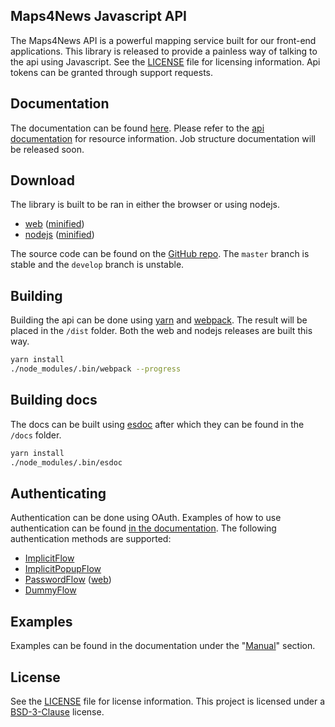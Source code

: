 Maps4News Javascript API
-------------------------

The Maps4News API is a powerful mapping service built for our front-end applications. This library is released to 
provide a painless way of talking to the api using Javascript. See the [LICENSE] file for licensing information. Api 
tokens can be granted through support requests.

## Documentation

The documentation can be found [here][docs]. Please refer to the [api documentation] for resource information. Job 
structure documentation will be released soon. 


## Download
The library is built to be ran in either the browser or using nodejs. 

- [web][build-web] ([minified][build-web-minified])
- [nodejs][build-node] ([minified][build-node-minified])

The source code can be found on the [GitHub repo]. The `master` branch is stable and the `develop` branch is unstable. 

## Building
Building the api can be done using [yarn] and [webpack]. The result will be placed in the `/dist` folder. Both the web 
and nodejs releases are built this way.

```sh
yarn install
./node_modules/.bin/webpack --progress
```

## Building docs
The docs can be built using [esdoc] after which they can be found in the `/docs` folder.

```sh
yarn install
./node_modules/.bin/esdoc
```

## Authenticating
Authentication can be done using OAuth. Examples of how to use authentication can be found [in the documentation][docs-auth]. The 
following authentication methods are supported: 
 - [ImplicitFlow]
 - [ImplicitPopupFlow]
 - [PasswordFlow] ([web][PasswordFlow-web])
 - [DummyFlow]

## Examples
Examples can be found in the documentation under the "[Manual]" section.

## License
See the [LICENSE] file for license information. This project is licensed under a [BSD-3-Clause] license.

[build-web]: https://mapcreatoreu.github.io/m4n-api/dist/bundle.web.js
[build-web-minified]: https://mapcreatoreu.github.io/m4n-api/dist/bundle.web.min.js
[build-node]: https://mapcreatoreu.github.io/m4n-api/dist/bundle.node.js
[build-node-minified]: https://mapcreatoreu.github.io/m4n-api/dist/bundle.node.min.js

[api documentation]: https://api.beta.maps4news.com/docs/
[docs]: https://mapcreatoreu.github.io/m4n-api/
[docs-auth]: https://mapcreatoreu.github.io/m4n-api/manual/example/examples.authentication.html
[manual]: https://mapcreatoreu.github.io/m4n-api/manual/index.html
[GitHub repo]: https://github.com/MapCreatorEU/m4n-api
[esdoc]: https://esdoc.org
[example-basics]: examples/basics.js
[yarn]: https://yarnpkg.com
[webpack]: https://webpack.js.org
[LICENSE]: https://github.com/MapCreatorEU/m4n-api/blob/master/LICENSE
[BSD-3-Clause]: https://tldrlegal.com/license/bsd-3-clause-license-(revised)

[ImplicitFlow]: https://mapcreatoreu.github.io/m4n-api/manual/example/examples.authentication.html#implicit-flow
[ImplicitPopupFlow]: https://mapcreatoreu.github.io/m4n-api/manual/example/examples.authentication.html#implicit-flow-pop-up
[PasswordFlow]: https://mapcreatoreu.github.io/m4n-api/manual/example/examples.authentication.html#password-flow
[PasswordFlow-web]: https://mapcreatoreu.github.io/m4n-api/manual/example/examples.authentication.html#password-flow-dangerous-
[DummyFlow]: https://mapcreatoreu.github.io/m4n-api/manual/example/examples.authentication.html#dummy-flow